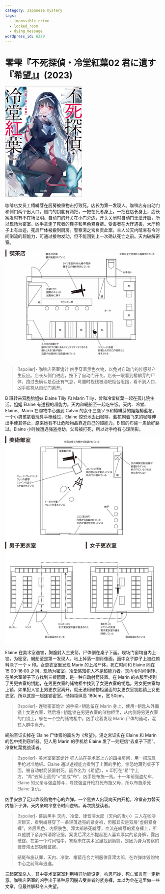 ```yaml
---
category: Japanese mystery
tags:
  - impossible_crime
  - locked_room
  - dying_message
wordpress_id: 6229
---
```


# 零雫『不死探偵・冷堂紅葉02 君に遺す『希望』』(2023)

<img src=images/2023_cover_2.jpg width=250/>

咖啡店女员工椿緋芽在厨房被重物击打致死，店长为第一发现人。咖啡店有自动门和侧门两个出入口。侧门的钥匙有两把，一把在死者身上，一把在店长身上，店长案发时有不在场证明。自动门的开关在小门旁边，开关关闭时自动门无法开启，所以现场为密室。凶手拿走了死者的鞋子和黑色紧身裤。受害者在大厅遇害，大厅椅子上有血迹，死后尸体被搬到厨房。警察湯之宮负责此案。主人公天内晴麻有令时间倒流的超能力，可通过接吻发动，但不能回到上一次确认死亡之前。天内破解密室。

<img src=images/2023_coffee_shop.jpg width=600/>

> [!spoiler]- 咖啡店密室诡计
> 凶手穿着黑色衣物，以免对自动门的传感器产生反应。店长从侧门进店，按下了自动门开关。店长一眼看到椿緋芽的尸体，跑过去确认是否还有气息，弯腰时视线被酒吧柜台阻挡，看不到入口，凶手趁机从自动门离开。

B 班转来双胞胎姐妹 Elaine Tilly 和 Marin Tilly，曾和冷堂紅葉一起在孤儿院生活。姐姐 Elaine 有透视的超能力。天内和網船至一起吃午饭。天内、冷堂、Elaine、Marin 在购物中心遇到 Calvin 的女仆三鷹ソラ和椿緋芽的姐姐椿藍花。一个小男孩拿着玩具手枪经过，Elaine 惊恐地丢出咖啡，藍花朝着飞来的咖啡伸出手使其停止，原来她有不让危险物品靠近自己的超能力。B 班的布施一馬恰好路过。Elaine 小时候遭遇强盗抢劫，父母被打死，所以对手枪有心理阴影。

<img src=images/2023_art_club.jpg width=600/>
<img src=images/2023_locker_room.jpg width=600/>

Elaine 在美术室遇害，胸腹射入三支箭，尸体倒在桌子下面。现场门窗均自内上锁，为密室，網船至是第一发现人。地上掉落一副肖像画，画中女子脖子上被红颜料涂了一个 × 印。女更衣室里发现 Marin 的上吊尸体，死亡时间和 Elaine 同在 15:00-16:00 之间，现场为密室。冷堂感知犯人不是超能力者。天内令时间倒转，在美术室架子下方找到三根箭筒，是一种自动射箭装置。在 Marin 的衣服里找到了男更衣室的钥匙，在男更衣室的储物柜中找到了女更衣室的钥匙。男女更衣室均上锁，如果犯人锁上男更衣室离开，就无法用储物柜里面的女更衣室钥匙锁上女更衣室，所以这是一起连锁密室。储物柜纵高 180cm，宽 50cm。

> [!spoiler]- 连锁密室诡计
> 凶手把♂钥匙留在 Marin 身上，使用♀钥匙从外面锁上女更衣室，然后将♀钥匙锁在男更衣室的储物柜里，从内侧将男更衣室的门锁上，躲在一个空的储物柜中。凶手趁着发现 Marin 尸体的骚动，混在人群中离开。

網船至证实掉在 Elaine 尸体旁的画名为《希望》。湯之宮证实在 Elaine 和 Marin 的包中找到窃听器。犯人用 Marin 的手机给 Elaine 发了一则短信“去桌子下面”。冷堂紅葉挑战读者。

> [!spoiler]- 美术室密室诡计
> 犯人站在美术室上方的四楼房间，用一把玩具手枪对准地板。Elaine 通过透视能力看到了上面的手枪，惊恐地藏到桌子下面，被自动射箭装置射死。画作名为《希望》，× 印打在“希”字上方，“希”去掉上面的“×”变成“布”，凶手是布施一馬。十一年前强盗劫车，Elaine 的父亲与强盗搏斗，导致强盗开枪打死布施父母，所以布施杀死 Elaine 复仇。

凶手安放了足以炸毁购物中心的炸弹。一个黑衣人出现向天内开枪，冷堂奋力替天内挡下子弹，天内亲吻冷堂令时间逆转。再次挑战读者。

> [!spoiler]- 幕后黑手
> 天内、冷堂、律音澪太郎（天内的发小）三人在咖啡店聊天，看到緋芽穿了一条轻薄透亮的紧身裤，但那其实是双层“虚假紧身裤”，外层黑色，内层肤色。澪太郎杀死緋芽，血流在緋芽的紧身裤上，所以他脱下紧身裤消除证据。案发后澪太郎提起犯人喜欢厚实的紧身裤，露出破绽。在第一个时间轴中，警察未在美术室里找到箭筒，是因为身为警察的律音澪太郎隐藏证据。

> 结尾布施认罪，天内、冷堂、椿藍花合力制服律音澪太郎，在炸弹炸毁购物中心之前驾车逃逸。

三起密室杀人，其中美术室密室利用特异功能设定，构思巧妙，死亡留言有一定新意。咖啡店密室的凶手出于某种原因脱去受害者的紧身裤，本以为会在这里做一些文章，但最终解释令人失望。